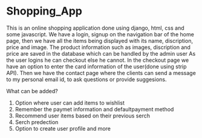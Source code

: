 # Shopping_App

This is an online shopping application done using django, html, css and some javascript.
We have a login, signup on the navigation bar of the home page, then we have all the items being displayed with its name, discription, price and image.
The product information such as images, discription and price are saved in the database which can be handled by the admin user 
As the user logins he can checkout else he cannot. In the checkout page we have an option to enter the card information of the user(done using strip API).
Then we have the contact page where the clients can send a message to my personal email id, to ask questions or provide suggesions.

What can be added?
1. Option where user can add items to wishlist
2. Remember the paymet information and defaultpayment method
3. Recommend user items based on their previous serch
4. Serch predection
5. Option to create user profile and more
